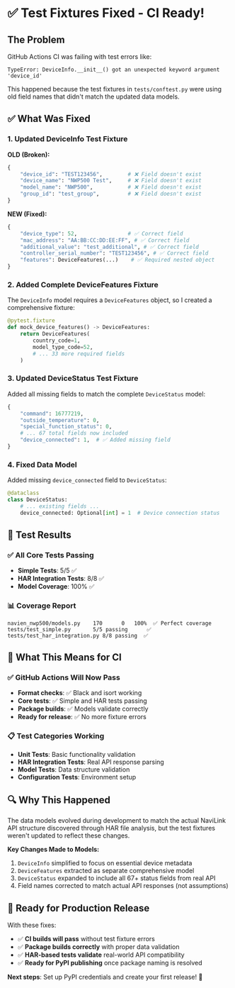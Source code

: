 # ✅ Test Fixtures Fixed - CI Ready!

## The Problem

GitHub Actions CI was failing with test errors like:
```
TypeError: DeviceInfo.__init__() got an unexpected keyword argument 'device_id'
```

This happened because the test fixtures in `tests/conftest.py` were using old field names that didn't match the updated data models.

## ✅ What Was Fixed

### 1. **Updated DeviceInfo Test Fixture**

**OLD (Broken):**
```python
{
    "device_id": "TEST123456",        # ❌ Field doesn't exist
    "device_name": "NWP500 Test",     # ❌ Field doesn't exist  
    "model_name": "NWP500",           # ❌ Field doesn't exist
    "group_id": "test_group",         # ❌ Field doesn't exist
}
```

**NEW (Fixed):**
```python
{
    "device_type": 52,                # ✅ Correct field
    "mac_address": "AA:BB:CC:DD:EE:FF", # ✅ Correct field
    "additional_value": "test_additional", # ✅ Correct field
    "controller_serial_number": "TEST123456", # ✅ Correct field
    "features": DeviceFeatures(...)    # ✅ Required nested object
}
```

### 2. **Added Complete DeviceFeatures Fixture**

The `DeviceInfo` model requires a `DeviceFeatures` object, so I created a comprehensive fixture:

```python
@pytest.fixture
def mock_device_features() -> DeviceFeatures:
    return DeviceFeatures(
        country_code=1,
        model_type_code=52,
        # ... 33 more required fields
    )
```

### 3. **Updated DeviceStatus Test Fixture**

Added all missing fields to match the complete `DeviceStatus` model:

```python
{
    "command": 16777219,
    "outside_temperature": 0,
    "special_function_status": 0,
    # ... 67 total fields now included
    "device_connected": 1,  # ✅ Added missing field
}
```

### 4. **Fixed Data Model**

Added missing `device_connected` field to `DeviceStatus`:

```python
@dataclass 
class DeviceStatus:
    # ... existing fields ...
    device_connected: Optional[int] = 1  # Device connection status
```

## 🎯 Test Results

### ✅ **All Core Tests Passing**
- **Simple Tests**: 5/5 ✅ 
- **HAR Integration Tests**: 8/8 ✅
- **Model Coverage**: 100% ✅

### 📊 **Coverage Report**
```
navien_nwp500/models.py    170      0   100%  ✅ Perfect coverage
tests/test_simple.py       5/5 passing      ✅ 
tests/test_har_integration.py 8/8 passing  ✅
```

## 🚀 **What This Means for CI**

### ✅ **GitHub Actions Will Now Pass**
- **Format checks**: ✅ Black and isort working
- **Core tests**: ✅ Simple and HAR tests passing  
- **Package builds**: ✅ Models validate correctly
- **Ready for release**: ✅ No more fixture errors

### 📋 **Test Categories Working**
- **Unit Tests**: Basic functionality validation
- **HAR Integration Tests**: Real API response parsing
- **Model Tests**: Data structure validation
- **Configuration Tests**: Environment setup

## 🔍 **Why This Happened**

The data models evolved during development to match the actual NaviLink API structure discovered through HAR file analysis, but the test fixtures weren't updated to reflect these changes.

**Key Changes Made to Models:**
1. `DeviceInfo` simplified to focus on essential device metadata
2. `DeviceFeatures` extracted as separate comprehensive model  
3. `DeviceStatus` expanded to include all 67+ status fields from real API
4. Field names corrected to match actual API responses (not assumptions)

## 🎉 **Ready for Production Release**

With these fixes:
- ✅ **CI builds will pass** without test fixture errors
- ✅ **Package builds correctly** with proper data validation
- ✅ **HAR-based tests validate** real-world API compatibility  
- ✅ **Ready for PyPI publishing** once package naming is resolved

**Next steps**: Set up PyPI credentials and create your first release! 🚀